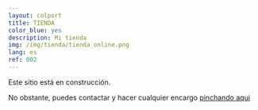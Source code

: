 ```yaml
---
layout: colport
title: TIENDA
color_blue: yes
description: Mi tienda
img: /img/tienda/tienda_online.png
lang: es
ref: 002
---
```



Este sitio está en construcción.

No obstante, puedes contactar y hacer cualquier encargo <a class="page-link" href="{{ site.baseurl }}/contact">pinchando aqui</a>

<div class="section group">
        <div class="col span_3_of_12"></div>
        <div class="col span_6_of_12">
	  <img class="image_enlarge" src="{{ site.baseurl }}/img/tienda/tienda_online.jpg" alt=""/>
	</div>
</div>



